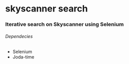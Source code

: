 # skyscanner search
### Iterative search on Skyscanner using Selenium


###### Dependecies

* Selenium
* Joda-time
